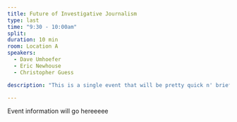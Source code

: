 ```yaml
---
title: Future of Investigative Journalism
type: last
time: "9:30 - 10:00am"
split: 
duration: 10 min
room: Location A
speakers:
  - Dave Umhoefer
  - Eric Newhouse
  - Christopher Guess 

description: "This is a single event that will be pretty quick n' brief"

---
```


Event information will go hereeeee
